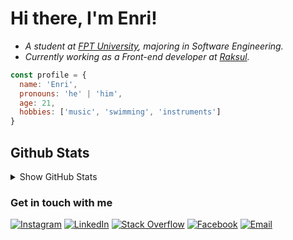 # Hi there, I'm Enri!

- <em>A student at <a href="https://hcmuni.fpt.edu.vn/">FPT University</a>, majoring in Software Engineering.</br>
  </em>
- <em>Currently working as a Front-end developer at <a href="https://recruit.raksul.com/">Raksul</a>.
  </em>

```javascript
const profile = {
  name: 'Enri',
  pronouns: 'he' | 'him',
  age: 21,
  hobbies: ['music', 'swimming', 'instruments']
}
```

## Github Stats
<!-- <details>
<summary>Stats</summary>
<br>
![Enri's GitHub stats](https://github-readme-stats.vercel.app/api?username=anaverage-enri&show_icons=true&theme=radical&count_private=true&include_all_commits=true&hide_border=true)
![Enri's top langs](https://github-readme-stats.vercel.app/api/top-langs/?username=anaverage-enri&theme=radical&hide_border=true&layout=compact&langs_count=10)
[![GitHub Streak](http://github-readme-streak-stats.herokuapp.com?user=anaverage-enri&theme=radical&hide_border=true)](https://git.io/streak-stats)

<em>NOTE: Top languages does not indicate my skill level or something like that, it's just a github metric of which languages I have the most code on personal github repositories, a feature of <a href="https://github.com/anaverage-enri/github-readme-stats">github-readme-stats</a></br></em>
</br>
</details> -->
<details>
  <summary>Show GitHub Stats</summary>
  <img alt="Enri's Github Stats" src="https://github-readme-stats.vercel.app/api?username=anaverage-enri&show_icons=true&theme=radical&count_private=true&include_all_commits=true&hide_border=true" />
  <img alt="Enri's Top Langs" src="https://github-readme-stats.vercel.app/api/top-langs/?username=anaverage-enri&theme=radical&hide_border=true&layout=compact&langs_count=10" />
  <img alt="Enri's GitHub Streak" src="http://github-readme-streak-stats.herokuapp.com?user=anaverage-enri&theme=radical&hide_border=true)](https://git.io/streak-stats" />
</details>



### Get in touch with me

[![Instagram](https://img.shields.io/badge/-Instagram-222222?style=flat-square&logo=instagram&logoColor=white&link=https://www.instagram.com/anaverage.enri/)](https://www.instagram.com/anaverage.enri/)
[![LinkedIn](https://img.shields.io/badge/-LinkedIn-222222?style=flat-square&logo=Linkedin&logoColor=white&link=https://www.linkedin.com/in/anaverageenri/)](https://www.linkedin.com/in/anaverageenri/)
[![Stack Overflow](https://img.shields.io/badge/-Stack%20Overflow-222222?style=flat-square&logo=stack-overflow&logoColor=white&link=https://stackoverflow.com/users/10887502/enri?tab=profile)](https://stackoverflow.com/users/10887502/enri?tab=profile)
[![Facebook](https://img.shields.io/badge/-Facebook-222222?style=flat-square&logo=facebook&logoColor=white&link=https://www.facebook.com/anaverage.enri/)](https://www.facebook.com/ibenrique2510/)
[![Email](https://img.shields.io/badge/-Gmail-222222?style=flat-square&logo=gmail&logoColor=white&link=mailto:ibenrique2510@gmail.com)](mailto:ibenrique2510@gmail.com)

<!-- <a href="https://github.com/iCharlesZ">
  <img src="https://img.shields.io/github/followers/anaverage-enri">
</a>
<a href="https://github.com/iCharlesZ">
   <img src="https://komarev.com/ghpvc/?username=anaverage-enri">
</a> -->
